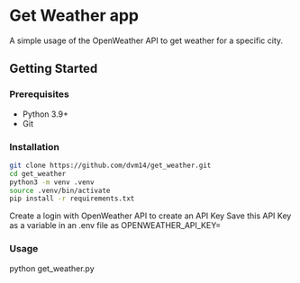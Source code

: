 # Get Weather app

A simple usage of the OpenWeather API to get weather for a specific city.

## Getting Started


### Prerequisites
- Python 3.9+
- Git

### Installation
```bash
git clone https://github.com/dvm14/get_weather.git
cd get_weather
python3 -m venv .venv
source .venv/bin/activate
pip install -r requirements.txt

```
Create a login with OpenWeather API to create an API Key
Save this API Key as a variable in an .env file as OPENWEATHER_API_KEY=<API Key>

### Usage
python get_weather.py